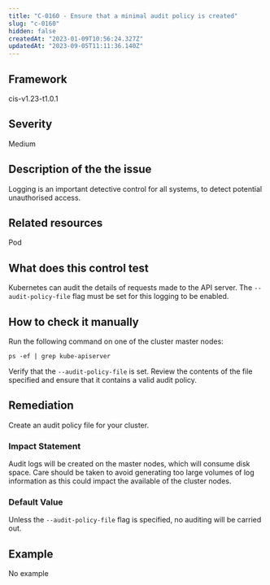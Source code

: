 ```yaml
---
title: "C-0160 - Ensure that a minimal audit policy is created"
slug: "c-0160"
hidden: false
createdAt: "2023-01-09T10:56:24.327Z"
updatedAt: "2023-09-05T11:11:36.140Z"
---
```

## Framework
cis-v1.23-t1.0.1
## Severity
Medium
## Description of the the issue
Logging is an important detective control for all systems, to detect potential unauthorised access.
## Related resources
Pod
## What does this control test
Kubernetes can audit the details of requests made to the API server. The `--audit-policy-file` flag must be set for this logging to be enabled.
## How to check it manually
Run the following command on one of the cluster master nodes:

 
```
ps -ef | grep kube-apiserver

```
 Verify that the `--audit-policy-file` is set. Review the contents of the file specified and ensure that it contains a valid audit policy.
## Remediation
Create an audit policy file for your cluster.
### Impact Statement
Audit logs will be created on the master nodes, which will consume disk space. Care should be taken to avoid generating too large volumes of log information as this could impact the available of the cluster nodes.
### Default Value
Unless the `--audit-policy-file` flag is specified, no auditing will be carried out.
## Example
No example